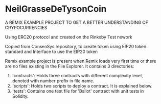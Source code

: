 # NeilGrasseDeTysonCoin

A REMIX EXAMPLE PROJECT TO GET A BETTER UNDERSTANDING OF CRYPOCURRENCIES

Using ERC20 protocol and created on the Rinkeby Test nework

Copied from ConsenSys repository, to create token using EIP20 token standard and Interface to use the EIP20 token

Remix example project is present when Remix loads very first time or there are no files existing in the File Explorer. 
It contains 3 directories:

1. 'contracts': Holds three contracts with different complexity level, denoted with number prefix in file name.
2. 'scripts': Holds two scripts to deploy a contract. It is explained below.
3. 'tests': Contains one test file for 'Ballot' contract with unit tests in Solidity.


